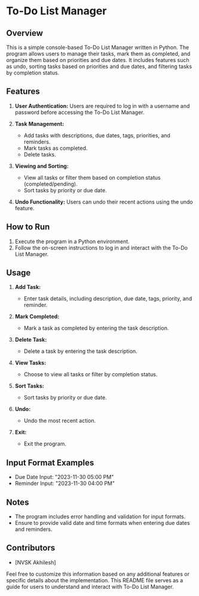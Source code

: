 # To-Do List Manager

## Overview

This is a simple console-based To-Do List Manager written in Python. The program allows users to manage their tasks, mark them as completed, and organize them based on priorities and due dates. It includes features such as undo, sorting tasks based on priorities and due dates, and filtering tasks by completion status.

## Features

1. **User Authentication:** Users are required to log in with a username and password before accessing the To-Do List Manager.

2. **Task Management:**
   - Add tasks with descriptions, due dates, tags, priorities, and reminders.
   - Mark tasks as completed.
   - Delete tasks.

3. **Viewing and Sorting:**
   - View all tasks or filter them based on completion status (completed/pending).
   - Sort tasks by priority or due date.

4. **Undo Functionality:** Users can undo their recent actions using the undo feature.

## How to Run

1. Execute the program in a Python environment.
2. Follow the on-screen instructions to log in and interact with the To-Do List Manager.

## Usage

1. **Add Task:**
   - Enter task details, including description, due date, tags, priority, and reminder.

2. **Mark Completed:**
   - Mark a task as completed by entering the task description.

3. **Delete Task:**
   - Delete a task by entering the task description.

4. **View Tasks:**
   - Choose to view all tasks or filter by completion status.

5. **Sort Tasks:**
   - Sort tasks by priority or due date.

6. **Undo:**
   - Undo the most recent action.

7. **Exit:**
   - Exit the program.

## Input Format Examples

- Due Date Input: "2023-11-30 05:00 PM"
- Reminder Input: "2023-11-30 04:00 PM"

## Notes

- The program includes error handling and validation for input formats.
- Ensure to provide valid date and time formats when entering due dates and reminders.

## Contributors

- [NVSK Akhilesh]

Feel free to customize this information based on any additional features or specific details about the implementation. This README file serves as a guide for users to understand and interact with To-Do List Manager.
